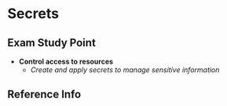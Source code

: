 # Secrets

## Exam Study Point

* **Control access to resources**
    * _Create and apply secrets to manage sensitive information_

## Reference Info
